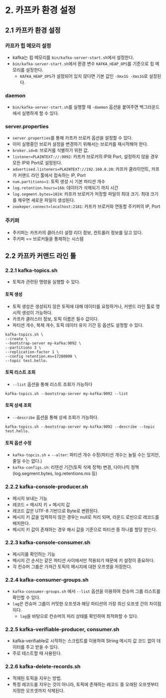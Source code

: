 # 2. 카프카 환경 설정

## 2.1 카프카 환경 설정

### 카프카 힙 메모리 설정

- kafka는 힙 메모리를 `bin/kafka-server-start.sh`에서 설정한다.
- `bin/kafka-server-start.sh`에서 환경 변수 `KAFKA_HEAP_OPS`를 기준으로 힙 메모리를 설정한다.
  - `KAFKA_HEAP_OPS`가 설정되어 있지 않다면 기본 값인 `-Xmx1G -Xms1G`로 설정된다.

### daemon

- `bin/kafka-server-start.sh`를 실행할 때 `-daemon` 옵션을 붙여주면 백그라운드에서 실행하게 할 수 있다.

### server.properties

- `server.properties`를 통해 카프카 브로커 옵션을 설정할 수 있다.
- 이미 실행중인 브로커 설정을 변경하기 위해서는 브로커를 재시작해야 한다.
- `broker.id=0`: 브로커를 식별하기 위한 값.
- `listener=PLAINTEXT://:9092`: 카프카 브로커의 IP와 Port, 설정하지 않을 경우 모든 IP와 Port로 설정된다.
- `advertised.listeners=PLAINTEXT://192.168.0.20`: 카프카 클라이언트, 카프카 커맨드 라인 툴에서 접속하는 IP, Port
- `num.partitions=1`: 토픽 생성 시 기본 파티션 개수
- `log.retention.hours=168`: 데이터가 삭제되기 까지 시간
- `log.segment.bytes=1024`: 카프카 브로커가 저장할 파일의 최대 크기. 최대 크기를 채우면 새로운 파일이 생성된다.
- `zookeper.connect=localhost:2181`: 카프카 브로커와 연동할 주키퍼의 IP, Port

### 주키퍼

- 주키퍼는 카프카의 클러스터 설정 리더 정보, 컨트롤러 정보를 담고 있다.
- 주키퍼 == 브로커들을 통제하는 시스템

## 2.2 카프카 커맨드 라인 툴

### 2.2.1 kafka-topics.sh

- 토픽과 관련된 명령을 실행할 수 있다.

#### 토픽 생성

- 토픽 생성은 생성되지 않은 토픽에 대해 데이터를 요청하거나, 커맨드 라인 툴로 명시적 생성이 가능하다.
- 카프카 클러스터 정보, 토픽 이름은 필수 값이다.
- 파티션 개수, 복제 개수, 토픽 데이터 유지 기간 등 옵션도 설정할 수 있다.

```
kafka-topics.sh \
--create \
--bootstrap-server my-kafka:9092 \
--partitions 3 \
--replication-factor 1 \
--config retention.ms=17280000 \
--topic test.hello.

```

#### 토픽 리스트 조회

- `--list` 옵션을 통해 리스트 조회가 가능하다

```
kafka-topics.sh --bootstrap-server my-kafka:9092 --list
```

#### 토픽 상세 조회

- `--describe` 옵션을 통해 상세 조회가 가능하다.

```
kafka-topics.sh --bootstrap-server my-kafka:9092 --describe --topic test.hello.
```

#### 토픽 옵션 수정

- `kafka-topcis.sh` + `--alter`: 파티션 개수 수정(파티션 개수는 늘릴 수는 있지만, 줄일 수는 없다.)
- `kafka-configs.sh`: 리텐션 기간(토픽 삭제 정책) 변경, 다이나믹 정책(log.segment.bytes, log.retentions.ms 등)

### 2.2.2 kafka-console-producer.sh

- 메시지 보내는 기능
- 레코드 = 메시지 키 + 메시지 값
- 레코드 값은 UTF-8 기반으로 Byte로 변환된다.
- 메시지 키 값을 입력하지 않은 경우는 null로 처리 되며, 라운드 로빈으로 레코드를 배치한다.
- 메시지 키 값이 존재하는 경우 해시 값을 기준으로 파티션 중 하나를 할당 받는다.

### 2.2.3 kafka-console-consumer.sh

- 메시지를 확인하는 기능
- 메시지 간 순서는 같은 파티션 사이에서만 적용되기 때문에 키 설정이 중요하다.
- 각 컨슈머 그룹은 가져간 토픽의 메시지에 대한 오프셋을 저장한다.

### 2.2.4 kafka-consumer-groups.sh

- `kafka-consumer-groups.sh` 에서 `--list` 옵션을 이용하여 컨슈머 그룹 리스트를 확인할 수 있다.
- `lag`은 컨슈머 그룹이 커밋한 오프셋과 해당 파티션의 가장 최신 오프셋 간의 차이점이다.
  - `lag`을 바탕으로 컨슈머의 처리 상태를 확인하여 최적화할 수 있다.

### 2.2.5 kafka-verifiable-producer, consumer.sh

- kafka-verifiable로 시작하는 스크립트를 이용하여 String 메시지 값 코드 없이 데이터를 주고 받을 수 있다.
- 주로 테스트할 때 사용된다.

### 2.2.6 kafka-delete-records.sh

- 적재된 토픽을 지우는 방법.
- 특정 레코드를 지우는 것이 아니라, 토픽에 존재하는 레코드 중 오래된 오프셋부터 지정한 오프셋까지 삭제된다.
